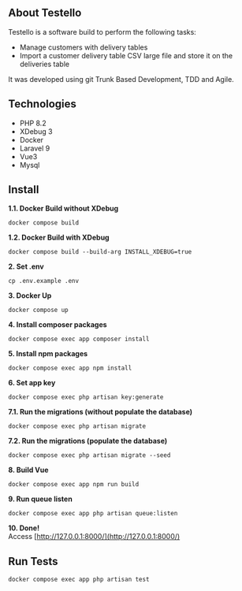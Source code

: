 ## About Testello

Testello is a software build to perform the following tasks:

- Manage customers with delivery tables
- Import a customer delivery table CSV large file and store it on the deliveries table

It was developed using git Trunk Based Development, TDD and Agile.

## Technologies

- PHP 8.2
- XDebug 3
- Docker
- Laravel 9
- Vue3
- Mysql

## Install

**1.1. Docker Build without XDebug**

```
docker compose build
```
**1.2. Docker Build with XDebug**

```
docker compose build --build-arg INSTALL_XDEBUG=true
```

**2. Set .env**
```
cp .env.example .env
```

**3. Docker Up**

```
docker compose up
```

**4. Install composer packages**

```
docker compose exec app composer install
```

**5. Install npm packages**

```
docker compose exec app npm install
```

**6. Set app key**
```
docker compose exec php artisan key:generate
```

**7.1. Run the migrations (without populate the database)**
```
docker compose exec php artisan migrate
```

**7.2. Run the migrations (populate the database)**
```
docker compose exec php artisan migrate --seed
```

**8. Build Vue**
```
docker compose exec app npm run build 
```

**9. Run queue listen**
```
docker compose exec app php artisan queue:listen
```

**10. Done!**
<br>
Access [http://127.0.0.1:8000/](http://127.0.0.1:8000/)

## Run Tests

```
docker compose exec app php artisan test
```

